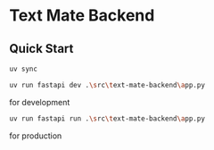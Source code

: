# Text Mate Backend

## Quick Start

```bash
uv sync
```

```bash
uv run fastapi dev .\src\text-mate-backend\app.py
```
for development

```bash
uv run fastapi run .\src\text-mate-backend\app.py
```
for production
